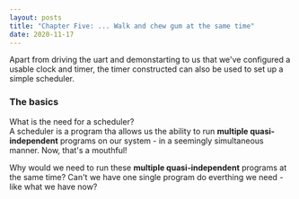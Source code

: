 ```yaml
---
layout: posts
title: "Chapter Five: ... Walk and chew gum at the same time"
date: 2020-11-17
---  
```


Apart from driving the uart and demonstarting to us that we've configured a usable clock and timer, the timer constructed can also be used to set up a simple scheduler.

### The basics  

What is the need for a scheduler?  
A scheduler is a program tha allows us the ability to run **multiple quasi-independent** programs on our system - in a seemingly simultaneous manner. Now, that's a mouthful!  

Why would we need to run these **multiple quasi-independent** programs at the same time? Can't we have one single program do everthing we need - like what we have now?  

